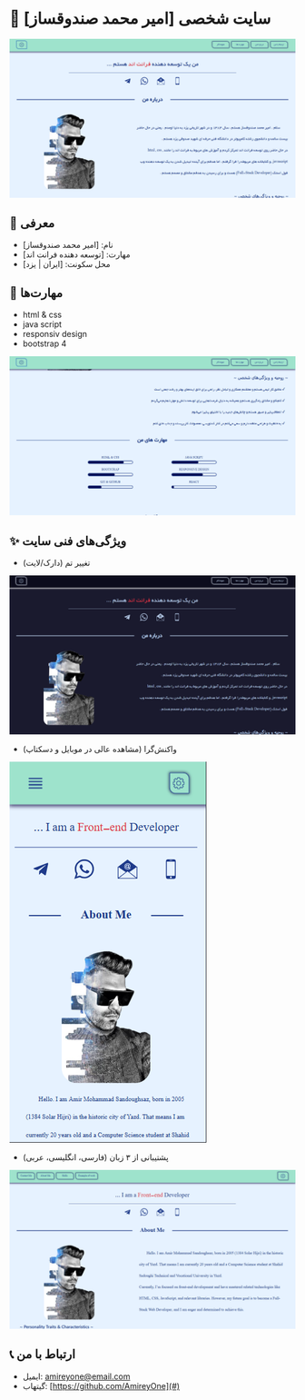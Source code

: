 # 🚀 سایت شخصی [امیر محمد صندوقساز]

![پیشنمایش سایت](./img/lightsite.png)

## 🌟 معرفی

- نام: [امیر محمد صندوقساز]
- مهارت: [توسعه دهنده فرانت اند]
- محل سکونت: [ایران | یزد]

## 💼 مهارت‌ها

- html & css
- java script
- responsiv design
- bootstrap 4

![پیشنمایش مهارت ها در سایت](./img/myskill.png)


## ✨ ویژگی‌های فنی سایت

- تغییر تم (دارک/لایت)

![پیشنمایش تم دارک](./img/darksite.png)



- واکنش‌گرا (مشاهده عالی در موبایل و دسکتاپ)

![پیشنمایش ریسپانسیو بودن](./img/responsiv.png)

- پشتیبانی از ۳ زبان (فارسی، انگلیسی، عربی)

![پیشنمایش  زبان انگلیسی](./img/englishsite.png)

## 📞 ارتباط با من
- ایمیل: amireyone@email.com
- گیتهاب: [https://github.com/AmireyOne](#)